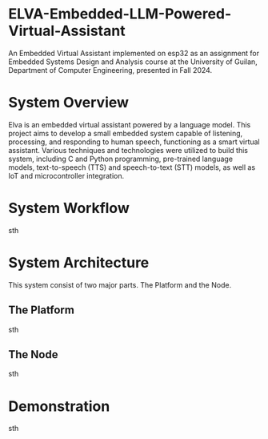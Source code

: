 # ELVA-Embedded-LLM-Powered-Virtual-Assistant
An Embedded Virtual Assistant implemented on esp32 as an assignment for Embedded Systems Design and Analysis course at the University of Guilan, Department of Computer Engineering, presented in Fall 2024.


# System Overview
Elva is an embedded virtual assistant powered by a language model. This project aims to develop a small embedded system capable of listening, processing, and responding to human speech, functioning as a smart virtual assistant. Various techniques and technologies were utilized to build this system, including C and Python programming, pre-trained language models, text-to-speech (TTS) and speech-to-text (STT) models, as well as IoT and microcontroller integration.


# System Workflow
sth

# System Architecture
This system consist of two major parts. The Platform and the Node.
## The Platform
sth
## The Node
sth

# Demonstration
sth
